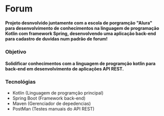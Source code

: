 # Forum
#### Projeto desnvolvido juntamente com a escola de porgramção "Alura" para desenvolvimento de conhecimentos na linguagem de programação Kotlin com framework Spring, desenvolvendo uma aplicação back-end para cadastro de duvidas num padrão de forum!

### Objetivo
#### Solidificar conhecimentos com a linguagem de programção kotlin para back-end em desenvolvimento de aplicações API REST.

### Tecnológias
- Kotlin (Linguagem de programção principal)
- Spring Boot (Framework back-end)
- Maven (Gerenciador de depedencias)
- PostMan (Testes manuais do API REST)
